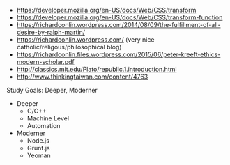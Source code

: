 - https://developer.mozilla.org/en-US/docs/Web/CSS/transform
- https://developer.mozilla.org/en-US/docs/Web/CSS/transform-function
- https://richardconlin.wordpress.com/2014/08/09/the-fulfillment-of-all-desire-by-ralph-martin/
- https://richardconlin.wordpress.com/ (very nice catholic/religous/philosophical blog)
- https://richardconlin.files.wordpress.com/2015/06/peter-kreeft-ethics-modern-scholar.pdf
- http://classics.mit.edu/Plato/republic.1.introduction.html
- http://www.thinkingtaiwan.com/content/4763

Study Goals: Deeper, Moderner
- Deeper
    - C/C++
    - Machine Level
    - Automation
- Moderner
    - Node.js
    - Grunt.js
    - Yeoman